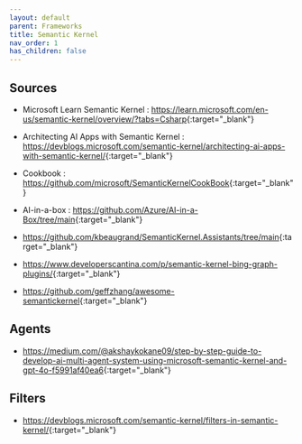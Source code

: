 ```yaml
---
layout: default
parent: Frameworks
title: Semantic Kernel
nav_order: 1
has_children: false
---
```



## Sources

- Microsoft Learn Semantic Kernel : <https://learn.microsoft.com/en-us/semantic-kernel/overview/?tabs=Csharp>{:target="_blank"}

- Architecting AI Apps with Semantic Kernel : <https://devblogs.microsoft.com/semantic-kernel/architecting-ai-apps-with-semantic-kernel/>{:target="_blank"}
- Cookbook : <https://github.com/microsoft/SemanticKernelCookBook>{:target="_blank"}

- AI-in-a-box : <https://github.com/Azure/AI-in-a-Box/tree/main>{:target="_blank"}

- <https://github.com/kbeaugrand/SemanticKernel.Assistants/tree/main>{:target="_blank"}





- <https://www.developerscantina.com/p/semantic-kernel-bing-graph-plugins/>{:target="_blank"}



- <https://github.com/geffzhang/awesome-semantickernel>{:target="_blank"}

## Agents

- <https://medium.com/@akshaykokane09/step-by-step-guide-to-develop-ai-multi-agent-system-using-microsoft-semantic-kernel-and-gpt-4o-f5991af40ea6>{:target="_blank"}

## Filters

- <https://devblogs.microsoft.com/semantic-kernel/filters-in-semantic-kernel/>{:target="_blank"}
